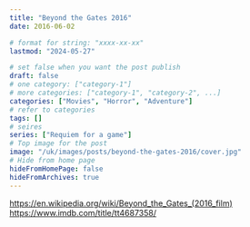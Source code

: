 ```yaml
---
title: "Beyond the Gates 2016"
date: 2016-06-02

# format for string: "xxxx-xx-xx"
lastmod: "2024-05-27"

# set false when you want the post publish
draft: false
# one category: ["category-1"]
# more categories: ["category-1", "category-2", ...]
categories: ["Movies", "Horror", "Adventure"]
# refer to categories
tags: []
# seires
series: ["Requiem for a game"]
# Top image for the post
image: "/uk/images/posts/beyond-the-gates-2016/cover.jpg"
# Hide from home page
hideFromHomePage: false
hideFromArchives: true
---
```

https://en.wikipedia.org/wiki/Beyond_the_Gates_(2016_film)
https://www.imdb.com/title/tt4687358/
<!--more-->